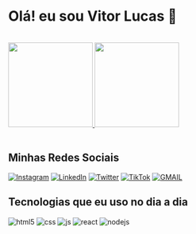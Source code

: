 # Olá! eu sou Vitor Lucas 👋

<br>

<div>
  <a href="https://github.com/anuraghazra/github-readme-stats">
    <img height=170em src="https://github-readme-stats.vercel.app/api?username=euvitordev&show_icons=true&theme=dark&" />
  </a>
  <a href="https://github.com/euvitordev/github-readme-stats">
    <img height=170em src="https://github-readme-stats.vercel.app/api/top-langs/?username=euvitordev&layout=compact&theme=dark" />
  </a>
</div>

<br>

## Minhas Redes Sociais

[![Instagram](https://img.shields.io/badge/Instagram-E4405F?style=for-the-badge&logo=instagram&logoColor=white)](https://instagram.com/euvitordev)
[![LinkedIn](https://img.shields.io/badge/LinkedIn-0077B5?style=for-the-badge&logo=linkedin&logoColor=white)](https://linkedin.com/in/euvitordev)
[![Twitter](https://img.shields.io/badge/Twitter-1DA1F2?style=for-the-badge&logo=twitter&logoColor=white)](https://twitter.com/euvitordev)
[![TikTok](https://img.shields.io/badge/TikTok-000000?style=for-the-badge&logo=tiktok&logoColor=white)](https://www.tiktok.com/@euvitordev)
[![GMAIL](https://img.shields.io/badge/Gmail-D14836?style=for-the-badge&logo=gmail&logoColor=white)](mailto:dev.vitorlucas@gmail.com)


## Tecnologias que eu uso no dia a dia

<div style="display: inline_block">
  <img align="center" alt="html5" src="https://img.shields.io/badge/HTML5-E34F26?style=for-the-badge&logo=html5&logoColor=white" />
  <img align="center" alt="css" src="https://img.shields.io/badge/CSS3-1572B6?style=for-the-badge&logo=css3&logoColor=white" />
  <img align="center" alt="js" src="https://img.shields.io/badge/JavaScript-F7DF1E?style=for-the-badge&logo=javascript&logoColor=black" />
  <img align="center" alt="react" src="https://img.shields.io/badge/React-20232A?style=for-the-badge&logo=react&logoColor=61DAFB" />
  <img align="center" alt="nodejs" src="https://img.shields.io/badge/Node.js-43853D?style=for-the-badge&logo=node.js&logoColor=white" />
</div><br/>
